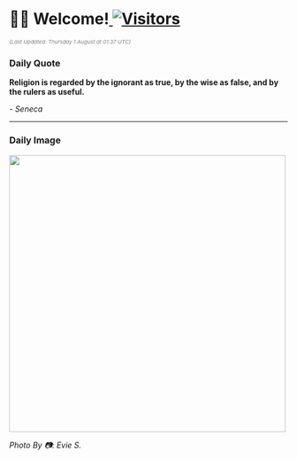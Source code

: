 <h1>👋🏽 Welcome!<a href="https://github.com/OmitNomis/"> <img src="https://visitor-badge.laobi.icu/badge?page_id=OmitNomis" alt="Visitors"></a></h1>

<i><p style="font-size: 0.6rem; color:gray">(Last Updated: Thursday 1 August at 01:37 UTC)</p></i>

<h3> Daily Quote </h3>
<b><p>Religion is regarded by the ignorant as true, by the wise as false, and by the rulers as useful.</p></b>
<i><caption style="font-size: 0.8rem; color:gray;">- Seneca</caption></i>


<hr>

<h3>Daily Image</h3>
<a href="https://images.unsplash.com/photo-1720882713177-e448c685ef73?crop=entropy&cs=srgb&fm=jpg&ixid=M3w2MjM3MzF8MHwxfHJhbmRvbXx8fHx8fHx8fDE3MjI0NzYyNzF8&ixlib=rb-4.0.3&q=85" target="_blank"><img style="height:500px;" src=https://images.unsplash.com/photo-1720882713177-e448c685ef73?crop=entropy&cs=srgb&fm=jpg&ixid=M3w2MjM3MzF8MHwxfHJhbmRvbXx8fHx8fHx8fDE3MjI0NzYyNzF8&ixlib=rb-4.0.3&q=85"/></a>

<i><caption style="font-size: 0.8rem; color:gray;"> Photo By 📷: Evie S.</caption></i>
